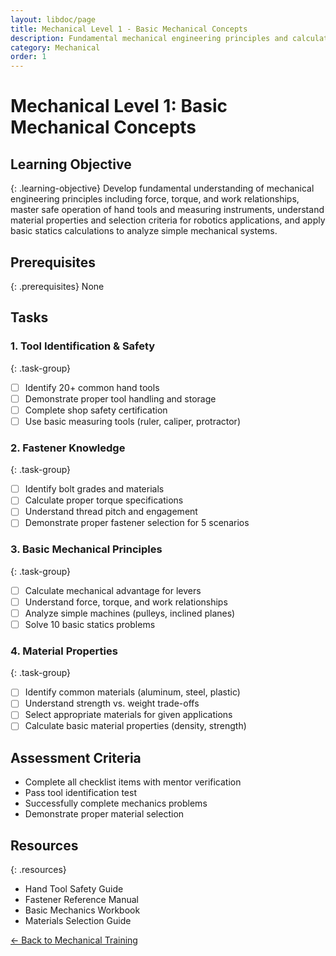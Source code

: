 ```yaml
---
layout: libdoc/page
title: Mechanical Level 1 - Basic Mechanical Concepts
description: Fundamental mechanical engineering principles and calculations
category: Mechanical
order: 1
---
```


# Mechanical Level 1: Basic Mechanical Concepts

## Learning Objective
{: .learning-objective}
Develop fundamental understanding of mechanical engineering principles including force, torque, and work relationships, master safe operation of hand tools and measuring instruments, understand material properties and selection criteria for robotics applications, and apply basic statics calculations to analyze simple mechanical systems.

## Prerequisites
{: .prerequisites}
None

## Tasks

### 1. Tool Identification & Safety
{: .task-group}
- [ ] Identify 20+ common hand tools
- [ ] Demonstrate proper tool handling and storage
- [ ] Complete shop safety certification
- [ ] Use basic measuring tools (ruler, caliper, protractor)

### 2. Fastener Knowledge
{: .task-group}
- [ ] Identify bolt grades and materials
- [ ] Calculate proper torque specifications
- [ ] Understand thread pitch and engagement
- [ ] Demonstrate proper fastener selection for 5 scenarios

### 3. Basic Mechanical Principles
{: .task-group}
- [ ] Calculate mechanical advantage for levers
- [ ] Understand force, torque, and work relationships
- [ ] Analyze simple machines (pulleys, inclined planes)
- [ ] Solve 10 basic statics problems

### 4. Material Properties
{: .task-group}
- [ ] Identify common materials (aluminum, steel, plastic)
- [ ] Understand strength vs. weight trade-offs
- [ ] Select appropriate materials for given applications
- [ ] Calculate basic material properties (density, strength)

## Assessment Criteria
- Complete all checklist items with mentor verification
- Pass tool identification test
- Successfully complete mechanics problems
- Demonstrate proper material selection

## Resources
{: .resources}
- Hand Tool Safety Guide
- Fastener Reference Manual
- Basic Mechanics Workbook
- Materials Selection Guide

[← Back to Mechanical Training](../)